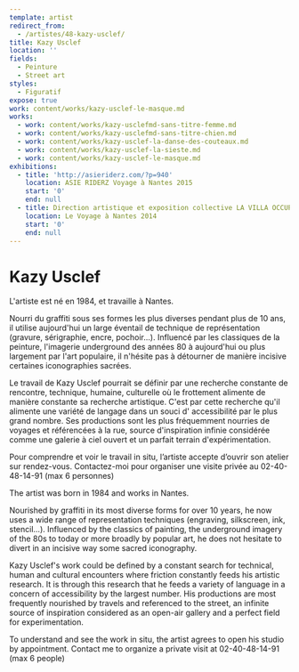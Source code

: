 ```yaml
---
template: artist
redirect_from:
  - /artistes/48-kazy-usclef/
title: Kazy Usclef
location: ''
fields:
  - Peinture
  - Street art
styles:
  - Figuratif
expose: true
work: content/works/kazy-usclef-le-masque.md
works:
  - work: content/works/kazy-usclefmd-sans-titre-femme.md
  - work: content/works/kazy-usclefmd-sans-titre-chien.md
  - work: content/works/kazy-usclef-la-danse-des-couteaux.md
  - work: content/works/kazy-usclef-la-sieste.md
  - work: content/works/kazy-usclef-le-masque.md
exhibitions:
  - title: 'http://asieriderz.com/?p=940'
    location: ASIE RIDERZ Voyage à Nantes 2015
    start: '0'
    end: null
  - title: Direction artistique et exposition collective LA VILLA OCCUPADA
    location: Le Voyage à Nantes 2014
    start: '0'
    end: null
---
```


# Kazy Usclef

L'artiste est né en 1984, et travaille à Nantes.

Nourri du graffiti sous ses formes les plus diverses pendant plus de 10 ans, il utilise aujourd'hui un large éventail de technique de représentation (gravure, sérigraphie, encre, pochoir…). Influencé par les classiques de la peinture, l'imagerie underground des années 80 à aujourd'hui ou plus largement par l'art populaire, il n'hésite pas à détourner de manière incisive certaines iconographies sacrées.

Le travail de Kazy Usclef pourrait se définir par une recherche constante de rencontre, technique, humaine, culturelle où le frottement alimente de manière constante sa recherche artistique. C'est par cette recherche qu'il alimente une variété de langage dans un souci d' accessibilité par le plus grand nombre. Ses productions sont les plus fréquemment nourries de voyages et référencées à la rue, source d'inspiration infinie considérée comme une galerie à ciel ouvert et un parfait terrain d'expérimentation.

Pour comprendre et voir le travail in situ, l’artiste accepte d’ouvrir son atelier sur rendez-vous. Contactez-moi pour organiser une visite privée au 02-40-48-14-91 (max 6 personnes)

The artist was born in 1984 and works in Nantes.

Nourished by graffiti in its most diverse forms for over 10 years, he now uses a wide range of representation techniques (engraving, silkscreen, ink, stencil...). Influenced by the classics of painting, the underground imagery of the 80s to today or more broadly by popular art, he does not hesitate to divert in an incisive way some sacred iconography.

Kazy Usclef's work could be defined by a constant search for technical, human and cultural encounters where friction constantly feeds his artistic research. It is through this research that he feeds a variety of language in a concern of accessibility by the largest number. His productions are most frequently nourished by travels and referenced to the street, an infinite source of inspiration considered as an open-air gallery and a perfect field for experimentation.

To understand and see the work in situ, the artist agrees to open his studio by appointment. Contact me to organize a private visit at 02-40-48-14-91 (max 6 people)
